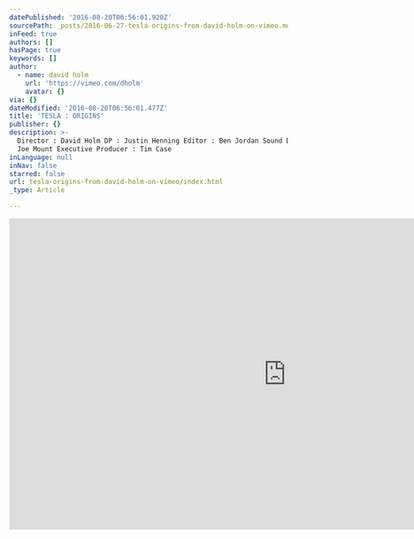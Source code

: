 ```yaml
---
datePublished: '2016-08-20T06:56:01.920Z'
sourcePath: _posts/2016-06-27-tesla-origins-from-david-holm-on-vimeo.md
inFeed: true
authors: []
hasPage: true
keywords: []
author:
  - name: david holm
    url: 'https://vimeo.com/dholm'
    avatar: {}
via: {}
dateModified: '2016-08-20T06:56:01.477Z'
title: 'TESLA : ORIGINS'
publisher: {}
description: >-
  Director : David Holm DP : Justin Henning Editor : Ben Jordan Sound Design :
  Joe Mount Executive Producer : Tim Case
inLanguage: null
inNav: false
starred: false
url: tesla-origins-from-david-holm-on-vimeo/index.html
_type: Article

---
```

<iframe src="https://cdn.embedly.com/widgets/media.html?src=https%3A%2F%2Fplayer.vimeo.com%2Fvideo%2F97904493&amp;url=https%3A%2F%2Fvimeo.com%2F97904493&amp;image=https%3A%2F%2Fi.vimeocdn.com%2Fvideo%2F573563279_1280.jpg&amp;key=b7d04c9b404c499eba89ee7072e1c4f7&amp;type=text%2Fhtml&amp;schema=vimeo" width="1000" height="563" scrolling="no" frameborder="0" allowfullscreen="" style=""></iframe>